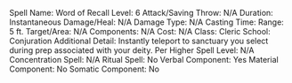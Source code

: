 
Spell Name: Word of Recall
Level: 6
Attack/Saving Throw: N/A
Duration: Instantaneous
Damage/Heal: N/A
Damage Type: N/A
Casting Time: 
Range: 5 ft.
Target/Area: N/A
Components: N/A
Cost: N/A
Class: Cleric
School: Conjuration
Additional Detail: Instantly teleport to sanctuary you select during prep associated with your deity.
Per Higher Spell Level: N/A
Concentration Spell: N/A
Ritual Spell: No
Verbal Component: Yes
Material Component: No
Somatic Component: No
